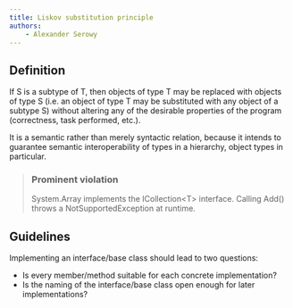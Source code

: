 ```yaml
---
title: Liskov substitution principle
authors:
    - Alexander Serowy
---
```


## Definition

If S is a subtype of T, then objects of type T may be replaced with objects of type S (i.e. an object of type T may be substituted with any object of a subtype S) without altering any of the desirable properties of the program (correctness, task performed, etc.).

It is a semantic rather than merely syntactic relation, because it intends to guarantee semantic interoperability of types in a hierarchy, object types in particular.

> ### Prominent violation
>
> System.Array implements the ICollection\<T\> interface.
> Calling Add() throws a NotSupportedException at runtime.

## Guidelines

Implementing an interface/base class should lead to two questions:

- Is every member/method suitable for each concrete implementation?
- Is the naming of the interface/base class open enough for later implementations?
